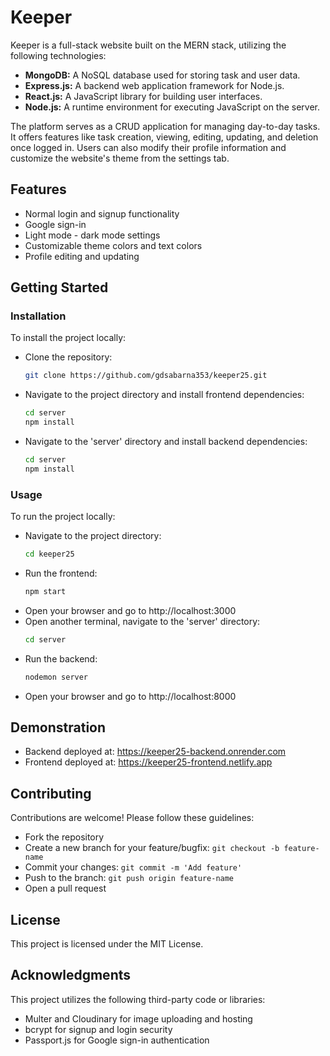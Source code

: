 # Keeper

Keeper is a full-stack website built on the MERN stack, utilizing the following technologies:

- **MongoDB:** A NoSQL database used for storing task and user data.
- **Express.js:** A backend web application framework for Node.js.
- **React.js:** A JavaScript library for building user interfaces.
- **Node.js:** A runtime environment for executing JavaScript on the server.

The platform serves as a CRUD application for managing day-to-day tasks. It offers features like task creation, viewing, editing, updating, and deletion once logged in. Users can also modify their profile information and customize the website's theme from the settings tab.

## Features

* Normal login and signup functionality
* Google sign-in
* Light mode - dark mode settings
* Customizable theme colors and text colors
* Profile editing and updating

## Getting Started

### Installation

To install the project locally:
   * Clone the repository:
     ```bash
     git clone https://github.com/gdsabarna353/keeper25.git
      ```
   * Navigate to the project directory and install frontend dependencies:
      ```bash
      cd server
      npm install
      ```
   * Navigate to the 'server' directory and install backend dependencies:
      ```bash
      cd server
      npm install
      ```
### Usage

To run the project locally:
   * Navigate to the project directory:
     ```bash
     cd keeper25
     ```
   * Run the frontend:
      ```bash
      npm start
      ```
   * Open your browser and go to http://localhost:3000
   * Open another terminal, navigate to the 'server' directory:
      ```bash
      cd server
      ```
   * Run the backend:
      ```bash
      nodemon server
      ```
   * Open your browser and go to http://localhost:8000

## Demonstration

* Backend deployed at: https://keeper25-backend.onrender.com
* Frontend deployed at: https://keeper25-frontend.netlify.app

## Contributing

Contributions are welcome! Please follow these guidelines:

* Fork the repository
* Create a new branch for your feature/bugfix: `git checkout -b feature-name`
* Commit your changes: `git commit -m 'Add feature'`
* Push to the branch: `git push origin feature-name`
* Open a pull request

## License

This project is licensed under the MIT License.

## Acknowledgments

This project utilizes the following third-party code or libraries:

* Multer and Cloudinary for image uploading and hosting
* bcrypt for signup and login security
* Passport.js for Google sign-in authentication
